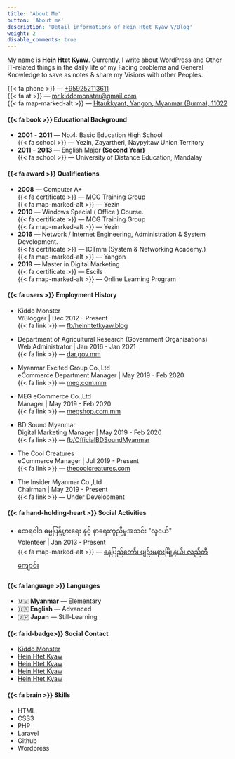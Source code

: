 ```yaml
---
title: 'About Me'
button: 'About me'
description: 'Detail informations of Hein Htet Kyaw V/Blog'
weight: 2
disable_comments: true
---
```


My name is **Hein Htet Kyaw**. Currently, I write about WordPress and Other IT-related things in the daily life of my Facing problems and General Knowledge to save as notes & share my Visions with other Peoples.

{{< fa phone >}} &mdash; [+959252113611](tel:+959252113611)\
{{< fa at >}} &mdash; [mr.kiddomonster@gmail.com](mailto:mr.kiddomonster@gmail.com)\
{{< fa map-marked-alt >}}  &mdash; [Htaukkyant, Yangon, Myanmar (Burma), 11022](https://goo.gl/maps/KsnuQmQkzf5UF7hZ9)

#### {{< fa book >}} Educational Background
- **2001** - **2011** &mdash; No.4: Basic Education High School\
{{< fa school >}} &mdash; Yezin, Zayartheri, Naypyitaw Union Territory
- **2011** - **2013** &mdash; English Major **(Second Year)**\
{{< fa school >}} &mdash; University of Distance Education, Mandalay

#### {{< fa award >}} Qualifications
- **2008** &mdash; Computer A+\
{{< fa certificate >}} &mdash; MCG Training Group\
{{< fa map-marked-alt >}} &mdash; Yezin
- **2010** &mdash; Windows Special ( Office ) Course.\
{{< fa certificate >}} &mdash; MCG Training Group\
{{< fa map-marked-alt >}} &mdash; Yezin
- **2016** &mdash; Network / Internet Engineering, Administration & System Development.\
{{< fa certificate >}} &mdash; ICTmm (System & Networking Academy.)\
{{< fa map-marked-alt >}} &mdash; Yangon
- **2019** &mdash; Master in Digital Marketing\
{{< fa certificate >}} &mdash; Escils\
{{< fa map-marked-alt >}} &mdash; Online Learning Program

#### {{< fa users >}} Employment History
- Kiddo Monster\
V/Blogger | Dec 2012 - Present\
{{< fa link >}} &mdash; [fb/heinhtetkyaw.blog](https://www.facebook.com/heinhtetkyaw.blog)

- Department of Agricultural Research (Government Organisations)\
Web Administrator | Jan 2016 - Jan 2021\
{{< fa link >}} &mdash; [dar.gov.mm](https://dar.gov.mm)

- Myanmar Excited Group Co.,Ltd\
eCommerce Department Manager | May 2019 - Feb 2020\
{{< fa link >}} &mdash; [meg.com.mm](https://meg.com.mm)

- MEG eCommerce Co.,Ltd\
Manager | May 2019 - Feb 2020\
{{< fa link >}} &mdash; [megshop.com.mm](https://megshop.com.mm)

- BD Sound Myanmar\
Digital Marketing Manager | May 2019 - Feb 2020\
{{< fa link >}} &mdash; [fb/OfficialBDSoundMyanmar](https://www.facebook.com/OfficialBDSoundMyanmar)

- The Cool Creatures\
eCommerce Manager | Jul 2019 - Present\
{{< fa link >}} &mdash; [thecoolcreatures.com](https://thecoolcreatures.com)

- The Insider Myanmar Co.,Ltd\
Chairman | May 2019 - Present\
{{< fa link >}} &mdash; Under Development

#### {{< fa hand-holding-heart >}} Social Activities

- ထေရဝါဒ ဓမ္မပြန့်ပွားရေး နှင့် နာရေးကူညီမှုအသင်း "လူငယ်"\
Volenteer | Jan 2013 - Present\
{{< fa map-marked-alt >}} &mdash; [နေပြည်တော်၊ ပျဉ်းမနားမြို့နယ်၊ လည်တီကျောင်း](https://goo.gl/maps/sWGSu2PtSHs2iPNq8)

#### {{< fa language >}} Languages
<div class="languages" markdown=1>

- 🇲🇲 **Myanmar** &mdash; Elementary
- 🇺🇸 **English** &mdash; Advanced
- 🇯🇵 **Japan** &mdash; Still-Learning

</div>

#### {{< fa id-badge>}} Social Contact

<div class="social" markdown=2>

- [Kiddo Monster](https://fb.me/heinhtetkyaw.blog)
- [Hein Htet Kyaw](https://twitter.com/HeinHtetKyaw_)
- [Hein Htet Kyaw](https://www.linkedin.com/in/h2kyaw/)
- [Hein Htet Kyaw](https://github.com/h2kyaw)
- [Hein Htet Kyaw](https://www.youtube.com/@heinhtetkyaw279)

</div>

#### {{< fa brain >}} Skills

<div class="skills" markdown=2>

- HTML <div class="progress-frame"><div class="progress-bar"><span class="progress-bar-fill" title="70%" style="width: 70%;"></span></div></div>
- CSS3 <div class="progress-frame"><div class="progress-bar"><span class="progress-bar-fill" title="50%" style="width: 50%;"></span></div></div>
- PHP <div class="progress-frame"><div class="progress-bar"><span class="progress-bar-fill" title="30%" style="width: 30%;"></span></div></div>
- Laravel <div class="progress-frame"><div class="progress-bar"><span class="progress-bar-fill" title="20%" style="width: 20%;"></span></div></div>
- Github <div class="progress-frame"><div class="progress-bar"><span class="progress-bar-fill" title="80%" style="width: 80%;"></span></div></div>
- Wordpress <div class="progress-frame"><div class="progress-bar"><span class="progress-bar-fill" title="90%" style="width: 90%;"></span></div></div>

</div>
